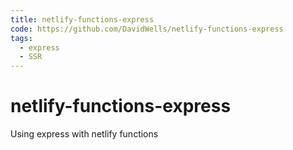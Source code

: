 ```yaml
---
title: netlify-functions-express
code: https://github.com/DavidWells/netlify-functions-express
tags: 
  - express
  - SSR
---
```


# netlify-functions-express

Using express with netlify functions
